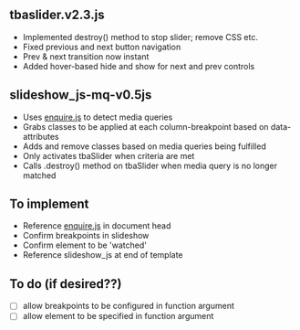 ## tbaslider.v2.3.js

- Implemented destroy() method to stop slider; remove CSS etc.
- Fixed previous and next button navigation
- Prev & next transition now instant
- Added hover-based hide and show for next and prev controls

## slideshow_js-mq-v0.5js

- Uses [enquire.js]("//cdnjs.cloudflare.com/ajax/libs/enquire.js/2.1.2/enquire.min.js") to detect media queries
- Grabs classes to be applied at each column-breakpoint based on data-attributes
- Adds and remove classes based on media queries being fulfilled
- Only activates tbaSlider when criteria are met
- Calls .destroy() method on tbaSlider when media query is no longer matched

## To implement

- Reference [enquire.js](//cdnjs.cloudflare.com/ajax/libs/enquire.js/2.1.2/enquire.min.js") in document head
- Confirm breakpoints in slideshow
- Confirm element to be 'watched'
- Reference slideshow_js at end of template


## To do (if desired??)
- [ ] allow breakpoints to be configured in function argument
- [ ] allow element to be specified in function argument   